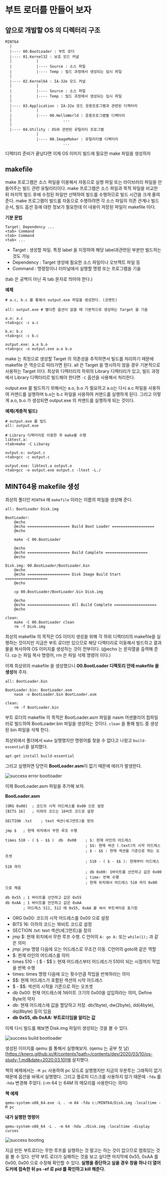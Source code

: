 # 부트 로더를 만들어 보자

## 앞으로 개발할 OS 의 디렉터리 구조

```
MINT64
  |
  |---- 00.BootLoader : 부트 로더
  |---- 01.Kernel32 : 보호 모드 커널
  |           |
  |           |---- Source : 소스 파일
  |           |---- Temp : 빌드 과정에서 생성되는 임시 파일
  |
  |---- 02.Kernel64 : IA-32e 모드 커널
  |           |
  |           |---- Source : 소스 파일
  |           |---- Temp : 빌드 과정에서 생성되는 임시 파일
  |
  |---- 03.Application : IA-32e 모드 응용프로그램과 관련된 디렉터리
  |           |
  |           |---- 00.HelloWorld : 응용프로그램별 디렉터리
  |                       ...
  |
  |---- 04.Utility : OS와 관련된 유틸리티 프로그램
              |
              |---- 00.ImageMaker : 유틸리티별 디렉터리
                          ...
```

디렉터리 준비가 끝났다면 이제 OS 이미지 빌드에 필요한 make 파일을 생성하자

## makefile

make 프로그램은 소스 파일을 이용해서 자동으로 실행 파일 또는 라이브러리 파일을 만들어주는 빌드 관련 유틸리티이다. make 프로그램은 소스 파일과 목적 파일을 비교한 뒤 마지막 빌드 후에 수정된 파일만 선택하여 빌드를 수행하므로 빌드 시간을 크게 줄여준다. make 프로그램이 빌드를 자동으로 수행하려면 각 소스 파일의 의존 관계나 빌드 순서, 빌드 옵션 등에 대한 정보가 필요한데 이 내용이 저장된 파일이 makefile 이다.

**기분 문법**
```
Target: Dependency ...
<tab> Command
<tab> Command
<tab> ...
```

- Target : 생성할 파일. 특정 label 을 지정하여 해당 label과관련된 부분만 빌드하는 것도 가능
- Dependency : Target 생성에 필요한 소스 파일이나 오브젝트 파일 등
- Command : 명령창이나 터미널에서 실행할 명령 또는 프로그램을 기술

(tab 은 공백이 아닌 꼭 tab 문자로 띄어야 한다.)

**예제**
```
# a.c, b.c 를 통해서 output.exe 파일을 생성한다. (코멘트)

all: output.exe # 별다른 옵션이 없을 때 기본적으로 생성하는 Target 을 기술

a.o: a.c
<tab>gcc -c a.c

b.o: b.c
<tab>gcc -c b.c

output.exe: a.o b.o
<tab>gcc -o output.exe a.o b.o
```

make 는 최정으로 생성할 Target 의 의존성을 추적하면서 빌드를 처리하기 때문에 makefile 은 역순으로 따라가면 된다. all 은 Target 을 명시하지 않을 경우 기본적으로 사용하는 Target 이다.
최상위 디렉터리의 하위의 Library 디렉터리가 있고, 빌드 과정에서 Library 디렉터리르 빌드해야 한다면 `-C` 옵션을 사용해서 처리한다.

output.exe 를 빌드하기 위해서는 a.o, b.o 가 필요하고 a.o는 다시 a.c 파일을 사용하여 커맨드를 실행하며 b.o는 b.c 파일을 사용하여 커맨드를 실행하게 된다. 그리고 이렇게 a.o, b.o 가 생성되면 output.exe 의 커맨드를 실행하게 되는 것이다.

**예제(계층적 빌드)**
```
# output.exe 를 빌드
all: output.exe

# Library 디렉터리로 이동한 후 make를 수행
libtest.a:
<tab>make -C Libaray

output.o: output.c
<tab>gcc -c output.c

output.exe: libtest.a output.o
<tab>gcc -o output.exe output.c -ltest -L./
```

## MINT64용 makefile 생성

최상의 폴더인 `MINT64` 에 `makefile` 이라는 이름의 파일을 생성해 준다.

```
all: BootLoader Disk.img

BootLoader:
	@echo
	@echo =================== Build Boot Loader ===================
	@echo

	make -C 00.BootLoader

	@echo
	@echo =================== Build Complete ===================
	@echo

Disk.img: 00.BootLoader/BootLoader.bin
	@echo
	@echo =================== Disk Image Build Start ===================
	@echo

	cp 00.BootLoader/BootLoader.bin Disk.img

	@echo
	@echo =================== All Build Complete ===================
	@echo

clean:
	make -C 00.BootLoader clean
	rm -f Disk.img
```

최상의 makefile 의 목적은 OS 이미지 생성을 위해 각 하위 디렉터리의 makefile을 실행하는 것이지만 지금은 부트 로더만 있으므로 해당 디렉터리로 이동해서 빌드하고 결과물을 복사하여 OS 이미지를 생성하는 것이 전부이다. (@echo 는 문자열을 출력해 준다. cp 는 파일 복사 명령어, rm 은 파일 삭제 명령어 이다.)

이제 최상위의 makefile 을 생성했으니 **00.BootLoader 디렉토리 안에 makefile 을 생성**해 주자.

```
all: BootLoader.bin

BootLoader.bin: BootLoader.asm
	nasm -o BootLoader.bin BootLoader.asm

clean:
	rm -f BootLoader.bin
```

부트 로더의 makefile 의 목적은 BootLoader.asm 파일을 nasm 어센블리어 컴파일러로 빌드하여 BootLoader.bin 파일을 생성하는 것이다.
`clean` 을 통해 빌드 중 생성된 bin 파일을 삭제 한다.

최상위에서 폴더에서 `make` 실행했지만 명령어를 찾을 수 없다고 나왔고 `build-essential`을 설치했다.

```
apt-get install build-essential
```

그리고 실행하면 당연히 **BootLoader.asm**이 없기 때문에 에러가 발생한다. 

![success error bootloader](//knero.github.io/contents/dev/2020/03/20/image/os-study-5-1.png)

이제 BootLoader.asm 파일을 추가해 보자.

**BootLoader.asm**
```
[ORG 0x00]  ; 코드의 시작 어드레스를 0x00 으로 설정
[BITS 16]   ; 이하의 코드는 16비트 코드로 설정

SECTION .txt    ; text 섹션(세그먼트)을 정의

jmp $   ; 현재 위치에서 무한 루프 수행

times 510 - ( $ - $$ )  db  0x00    ; $: 현재 라인의 어드레스
                                    ; $$: 현재 섹션 (.text)의 시작 어드레스
                                    ; $ - $$ : 현재 섹션을 기준으로 하는 오프셋
                                    ; 510 - ( $ - $$ ): 현재부터 어드레스 510 까지
                                    ; db 0x00: 1바이트를 선언하고 값은 0x00
                                    ; time: 반복 수행
                                    ; 현재 위치에서 어드레스 510 까지 0x00 으로 채움

db 0x55 ; 1 바이트를 선언하고 값은 0x55
db 0xAA ; 1 바이트를 언언하고 값은 0xAA
        ; 어드레스 511, 512 에 0x55, 0xAA 를 써서 부트섹터로 표기함
```

- ORG 0x00: 코드의 시작 어드레스를 0x00 으로 설정
- BITS 16: 이하의 코드는 16비트 코드로 설정
- SECTION .txt: text 섹션(세그먼트)을 정의
- jmp $: 현재 위치에서 무한 루프 수행. C 언어의 ```A: go A:``` 또는 ```while(1);``` 과 같은 의미
- jmp: jmp 명령 다음에 오는 어드레스로 무조건 이동. C언어의 goto와 같은 역할
- $: 현재 라인의 어드레스를 의미
- times 510 - ( $ - $$ ): 현재 어드레스부터 어드레스가 510이 되는 시점까지 작업을 반복 수행
- times: times 명령 다음에 오는 횟수만큼 작업을 반복하라는 의미
- $$: 현재 어드레스가 포함된 섹션의 시작 어드레스
- $ - $$: 섹션의 시작을 기준으로 하는 오프셋
- db 0x00: 현재 어드레스에 1바이트 크기의 0x00을 삽입하라는 의미, Define Byte의 약자
- db: 현재 어드레스에 값을 할당하고 저장. db(1byte), dw(2byte), dd(4byte), dq(8byte) 등이 있음
- **db 0x55, db 0xAA: 부트로더임을 알리는 값**

이제 다시 빌드를 해보면 Disk.img 파일이 생성되는 것을 볼 수 있다.

![success build bootloader](//knero.github.io/contents/dev/2020/03/20/image/os-study-5-2.png)

생성된 이미지를 qemu 를 통해서 실행해보자. (qemu 는 공부 첫 날)[https://knero.github.io/#/contents?path=/contents/dev/2020/03/10/os-study-1.md&date=2020.03.10]에 설치했다.

책의 예제에서는 `-M pc` 사용하여 pc 모드로 실행했지만 지금의 우분투는 그래픽이 없기 때문에 옵션을 바꿔서 실행했다. 그리고 플로피 디스크를 사용하지 않기 때문에 `-fda` 를 `-hda` 변경해 주었다. (-m 64 는 64M 의 메모리를 사용한다는 의미)

**책 예제**
```
qemu-system-x86_64.exe -L . -m 64 -fda c:/MINT64/Disk.img -localtime -M pc
```

**내가 실행한 명령어**
```
qemu-system-x86_64 -L . -m 64 -hda ./Disk.img -localtime -display curses
```
![success booting](//knero.github.io/contents/dev/2020/03/20/image/os-study-5-3.png)

지금 만든 부트로더는 무한 루프를 실행하는 것 말고는 하는 것이 없으므로 멈춰있는 것을 볼 수 있다. 
만약 부트 로더가 실패하는 것을 보고 싶다면 마지막에 0x55, 0xAA 를 0x00, 0x00 으로 수정해 확인할 수 있다.
**실행을 중단하고 싶을 경우 창을 하나 더 열어 도커에 접속한 뒤 ps -ef 로 pid 를 확인하고 kill 해준다.**
